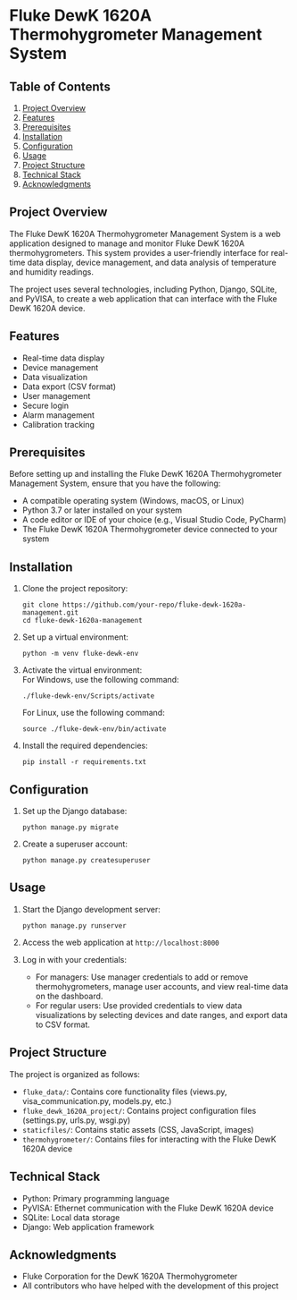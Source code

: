 # Fluke DewK 1620A Thermohygrometer Management System

## Table of Contents
1. [Project Overview](#project-overview)
2. [Features](#features)
3. [Prerequisites](#prerequisites)
4. [Installation](#installation)
5. [Configuration](#configuration)
6. [Usage](#usage)
7. [Project Structure](#project-structure)
8. [Technical Stack](#technical-stack)
9. [Acknowledgments](#acknowledgments)

## Project Overview

The Fluke DewK 1620A Thermohygrometer Management System is a web application designed to manage and monitor Fluke DewK 1620A thermohygrometers. This system provides a user-friendly interface for real-time data display, device management, and data analysis of temperature and humidity readings.

The project uses several technologies, including Python, Django, SQLite, and PyVISA, to create a web application that can interface with the Fluke DewK 1620A device.

## Features

- Real-time data display
- Device management
- Data visualization
- Data export (CSV format)
- User management
- Secure login
- Alarm management
- Calibration tracking

## Prerequisites

Before setting up and installing the Fluke DewK 1620A Thermohygrometer Management System, ensure that you have the following:

- A compatible operating system (Windows, macOS, or Linux)
- Python 3.7 or later installed on your system
- A code editor or IDE of your choice (e.g., Visual Studio Code, PyCharm)
- The Fluke DewK 1620A Thermohygrometer device connected to your system

## Installation

1. Clone the project repository:
   ```
   git clone https://github.com/your-repo/fluke-dewk-1620a-management.git
   cd fluke-dewk-1620a-management
   ```

2. Set up a virtual environment:
   ```
   python -m venv fluke-dewk-env
   ```

3. Activate the virtual environment:   
   For Windows, use the following command:
   ```
   ./fluke-dewk-env/Scripts/activate
   ```
   
   For Linux, use the following command:
   ```
   source ./fluke-dewk-env/bin/activate
   ```

4. Install the required dependencies:
   ```
   pip install -r requirements.txt
   ```

## Configuration

1. Set up the Django database:
   ```
   python manage.py migrate
   ```

2. Create a superuser account:
   ```
   python manage.py createsuperuser
   ```

## Usage

1. Start the Django development server:
   ```
   python manage.py runserver
   ```

2. Access the web application at `http://localhost:8000`

3. Log in with your credentials:
   - For managers: Use manager credentials to add or remove thermohygrometers, manage user accounts, and view real-time data on the dashboard.
   - For regular users: Use provided credentials to view data visualizations by selecting devices and date ranges, and export data to CSV format.

## Project Structure

The project is organized as follows:

- `fluke_data/`: Contains core functionality files (views.py, visa_communication.py, models.py, etc.)
- `fluke_dewk_1620A_project/`: Contains project configuration files (settings.py, urls.py, wsgi.py)
- `staticfiles/`: Contains static assets (CSS, JavaScript, images)
- `thermohygrometer/`: Contains files for interacting with the Fluke DewK 1620A device

## Technical Stack

- Python: Primary programming language
- PyVISA: Ethernet communication with the Fluke DewK 1620A device
- SQLite: Local data storage
- Django: Web application framework

## Acknowledgments

- Fluke Corporation for the DewK 1620A Thermohygrometer
- All contributors who have helped with the development of this project